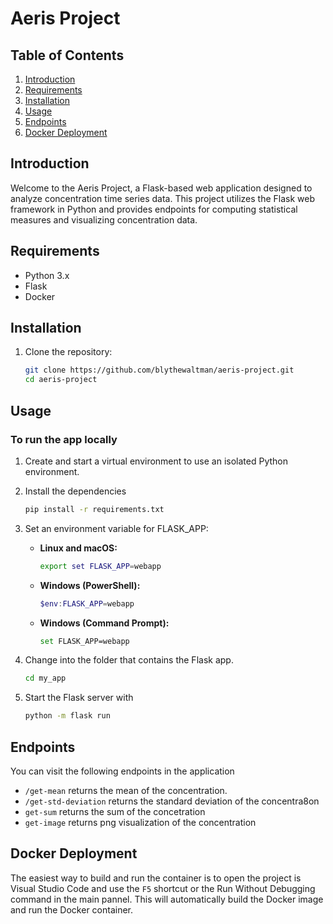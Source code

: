# Aeris Project

## Table of Contents

1. [Introduction](#introduction)
2. [Requirements](#requirements)
3. [Installation](#installation)
4. [Usage](#usage)
5. [Endpoints](#endpoints)
6. [Docker Deployment](#docker-deployment)

## Introduction

Welcome to the Aeris Project, a Flask-based web application designed to analyze concentration time series data. This project utilizes the Flask web framework in Python and provides endpoints for computing statistical measures and visualizing concentration data.

## Requirements

- Python 3.x
- Flask
- Docker

## Installation

1. Clone the repository:
   ```bash
   git clone https://github.com/blythewaltman/aeris-project.git
   cd aeris-project
   ```

## Usage

### **To run the app locally**

1. Create and start a virtual environment to use an isolated Python environment.

2. Install the dependencies

   ```bash
   pip install -r requirements.txt
   ```

3. Set an environment variable for FLASK_APP:

   - **Linux and macOS:**

     ```bash
     export set FLASK_APP=webapp
     ```

   - **Windows (PowerShell):**

     ```powershell
     $env:FLASK_APP=webapp
     ```

   - **Windows (Command Prompt):**
     ```bash
     set FLASK_APP=webapp
     ```

4. Change into the folder that contains the Flask app.
   ```bash
   cd my_app
   ```
5. Start the Flask server with
   ```bash
   python -m flask run
   ```

## Endpoints

You can visit the following endpoints in the application

- `/get-mean` returns the mean of the concentration.
- `/get-std-deviation` returns the standard deviation of the concentra8on
- `get-sum` returns the sum of the concetration
- `get-image` returns png visualization of the concentration

## Docker Deployment

The easiest way to build and run the container is to open the project is Visual Studio Code and use the `F5` shortcut or the Run Without Debugging command in the main pannel. This will automatically build the Docker image and run the Docker container.
